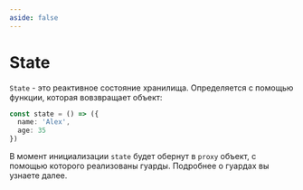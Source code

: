 ```yaml
---
aside: false
---
```

# State

```State``` - это реактивное состояние хранилища. Определяется с помощью 
функции, которая вовзвращает объект:

```typescript
const state = () => ({
  name: 'Alex',
  age: 35
})
```
В момент инициализации ```state``` будет обернут в ```proxy``` объект, с помощью которого
реализованы гуарды. Подробнее о гуардах вы узнаете далее.
